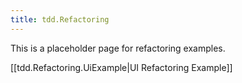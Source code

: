 ```yaml
---
title: tdd.Refactoring
---
```

This is a placeholder page for refactoring examples.

[[tdd.Refactoring.UiExample|UI Refactoring Example]]

